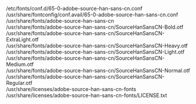 /etc/fonts/conf.d/65-0-adobe-source-han-sans-cn.conf  
/usr/share/fontconfig/conf.avail/65-0-adobe-source-han-sans-cn.conf  
/usr/share/fonts/adobe-source-han-sans-cn  
/usr/share/fonts/adobe-source-han-sans-cn/SourceHanSansCN-Bold.otf  
/usr/share/fonts/adobe-source-han-sans-cn/SourceHanSansCN-ExtraLight.otf  
/usr/share/fonts/adobe-source-han-sans-cn/SourceHanSansCN-Heavy.otf  
/usr/share/fonts/adobe-source-han-sans-cn/SourceHanSansCN-Light.otf  
/usr/share/fonts/adobe-source-han-sans-cn/SourceHanSansCN-Medium.otf  
/usr/share/fonts/adobe-source-han-sans-cn/SourceHanSansCN-Normal.otf  
/usr/share/fonts/adobe-source-han-sans-cn/SourceHanSansCN-Regular.otf  
/usr/share/licenses/adobe-source-han-sans-cn-fonts  
/usr/share/licenses/adobe-source-han-sans-cn-fonts/LICENSE.txt  
